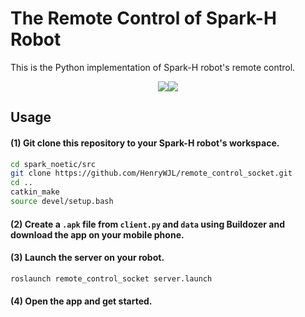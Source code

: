 # The Remote Control of Spark-H Robot

This is the Python implementation of Spark-H robot's remote control.

<div align="center">
    <img src="https://github.com/HenryWJL/remote_control_socket/blob/main/image/pc.gif"/><img src="https://github.com/HenryWJL/remote_control_socket/blob/main/image/mobile.gif"/>
</div>

## Usage
#### (1) Git clone this repository to your Spark-H robot's workspace.
```bash
cd spark_noetic/src
git clone https://github.com/HenryWJL/remote_control_socket.git
cd ..
catkin_make
source devel/setup.bash
```
#### (2) Create a `.apk` file from `client.py` and `data` using Buildozer and download the app on your mobile phone.

#### (3) Launch the server on your robot.
```bash
roslaunch remote_control_socket server.launch
```
#### (4) Open the app and get started.

